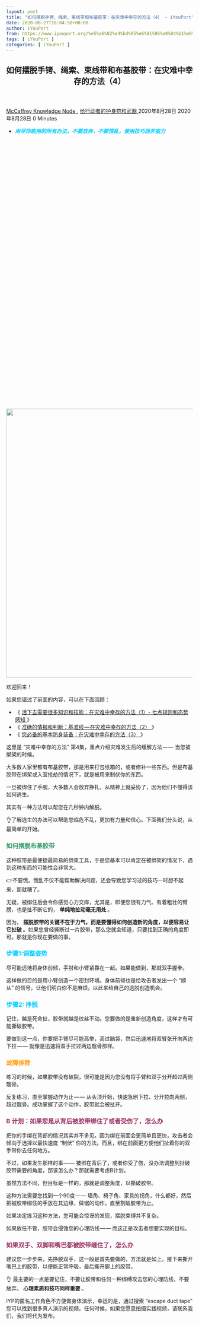 ```yaml
---
layout: post
title: "如何摆脱手铐、绳索、束线带和布基胶带：在灾难中幸存的方法（4） - iYouPort"
date: 2020-08-27T16:04:50+00:00
author: iYouPort
from: https://www.iyouport.org/%e5%a6%82%e4%bd%95%e6%91%86%e8%84%b1%e6%89%8b%e9%93%90%e3%80%81%e7%bb%b3%e7%b4%a2%e3%80%81%e6%9d%9f%e7%ba%bf%e5%b8%a6%e5%92%8c%e5%b8%83%e5%9f%ba%e8%83%b6%e5%b8%a6%ef%bc%9a%e5%9c%a8%e7%81%be%e9%9a%be/
tags: [ iYouPort ]
categories: [ iYouPort ]
---
```


<article class="post-13732 post type-post status-publish format-standard has-post-thumbnail hentry category-knowledge-node category-67 tag-activism tag-kidnapping tag-security tag-selfcare tag-technique" id="post-13732">
 <header class="entry-header">
  <h1 class="entry-title">
   如何摆脱手铐、绳索、束线带和布基胶带：在灾难中幸存的方法（4）
  </h1>
 </header>
 <div class="entry-meta">
  <span class="byline">
   <a href="https://www.iyouport.org/author/don-evans/" rel="author" title="由McCaffrey发布">
    McCaffrey
   </a>
  </span>
  <span class="cat-links">
   <a href="https://www.iyouport.org/category/knowledge-node/" rel="category tag">
    Knowledge Node
   </a>
   ,
   <a href="https://www.iyouport.org/category/%e7%bb%99%e8%a1%8c%e5%8a%a8%e8%80%85%e7%9a%84%e6%8a%a4%e8%ba%ab%e7%ac%a6%e5%92%8c%e6%ad%a6%e5%99%a8/" rel="category tag">
    给行动者的护身符和武器
   </a>
  </span>
  <span class="published-on">
   <time class="entry-date published" datetime="2020-08-28T00:04:50+08:00">
    2020年8月28日
   </time>
   <time class="updated" datetime="2020-08-28T00:05:45+08:00">
    2020年8月28日
   </time>
  </span>
  <span class="word-count">
   0 Minutes
  </span>
 </div>
 <div class="entry-content">
  <ul>
   <li class="graf graf--p">
    <span style="color: #00ccff;">
     <em>
      <strong>
       用尽你能用的所有办法，不要放弃，不要慌乱，使用技巧而非蛮力
      </strong>
     </em>
    </span>
   </li>
  </ul>
  <p>
   <img alt="" class="aligncenter size-full wp-image-13733 jetpack-lazy-image" data-lazy-sizes="(max-width: 1100px) 100vw, 1100px" data-lazy-src="https://i1.wp.com/www.iyouport.org/wp-content/uploads/2020/05/0.jpg?resize=1100%2C725&amp;is-pending-load=1#038;ssl=1" data-lazy-srcset="https://i1.wp.com/www.iyouport.org/wp-content/uploads/2020/05/0.jpg?w=1280&amp;ssl=1 1280w, https://i1.wp.com/www.iyouport.org/wp-content/uploads/2020/05/0.jpg?resize=300%2C198&amp;ssl=1 300w, https://i1.wp.com/www.iyouport.org/wp-content/uploads/2020/05/0.jpg?resize=1024%2C675&amp;ssl=1 1024w, https://i1.wp.com/www.iyouport.org/wp-content/uploads/2020/05/0.jpg?resize=768%2C506&amp;ssl=1 768w, https://i1.wp.com/www.iyouport.org/wp-content/uploads/2020/05/0.jpg?resize=1100%2C725&amp;ssl=1 1100w" data-recalc-dims="1" height="725" src="https://i1.wp.com/www.iyouport.org/wp-content/uploads/2020/05/0.jpg?resize=1100%2C725&amp;ssl=1" srcset="data:image/gif;base64,R0lGODlhAQABAIAAAAAAAP///yH5BAEAAAAALAAAAAABAAEAAAIBRAA7" width="1100"/>
   <noscript>
    <img alt="" class="aligncenter size-full wp-image-13733" data-recalc-dims="1" height="725" sizes="(max-width: 1100px) 100vw, 1100px" src="https://i1.wp.com/www.iyouport.org/wp-content/uploads/2020/05/0.jpg?resize=1100%2C725&amp;ssl=1" srcset="https://i1.wp.com/www.iyouport.org/wp-content/uploads/2020/05/0.jpg?w=1280&amp;ssl=1 1280w, https://i1.wp.com/www.iyouport.org/wp-content/uploads/2020/05/0.jpg?resize=300%2C198&amp;ssl=1 300w, https://i1.wp.com/www.iyouport.org/wp-content/uploads/2020/05/0.jpg?resize=1024%2C675&amp;ssl=1 1024w, https://i1.wp.com/www.iyouport.org/wp-content/uploads/2020/05/0.jpg?resize=768%2C506&amp;ssl=1 768w, https://i1.wp.com/www.iyouport.org/wp-content/uploads/2020/05/0.jpg?resize=1100%2C725&amp;ssl=1 1100w" width="1100"/>
   </noscript>
  </p>
  <p class="graf graf--p">
   欢迎回来！
  </p>
  <p class="graf graf--p">
   如果您错过了前面的内容，可以在下面回顾：
  </p>
  <ul class="postList">
   <li class="graf graf--li">
    《
    <a class="markup--anchor markup--li-anchor" data-href="https://www.iyouport.org/%e6%b4%bb%e4%b8%8b%e5%8e%bb%e9%9c%80%e8%a6%81%e5%be%88%e5%a4%9a%e7%9f%a5%e8%af%86%e5%92%8c%e6%8a%80%e8%83%bd%ef%bc%9a%e5%9c%a8%e7%81%be%e9%9a%be%e4%b8%ad%e5%b9%b8%e5%ad%98%e7%9a%84%e6%96%b9%e6%b3%95/" href="https://www.iyouport.org/%e6%b4%bb%e4%b8%8b%e5%8e%bb%e9%9c%80%e8%a6%81%e5%be%88%e5%a4%9a%e7%9f%a5%e8%af%86%e5%92%8c%e6%8a%80%e8%83%bd%ef%bc%9a%e5%9c%a8%e7%81%be%e9%9a%be%e4%b8%ad%e5%b9%b8%e5%ad%98%e7%9a%84%e6%96%b9%e6%b3%95/" rel="noopener noreferrer" target="_blank">
     活下去需要很多知识和技能：在灾难中幸存的方法（1）- 七点规则和态势感知
    </a>
    》
   </li>
   <li class="graf graf--li">
    《
    <a class="markup--anchor markup--li-anchor" data-href="https://www.iyouport.org/%e5%87%86%e7%a1%ae%e7%9a%84%e6%83%85%e6%8a%a5%e5%92%8c%e5%88%a4%e6%96%ad%ef%bc%9a%e5%9f%ba%e5%87%86%e7%ba%bf%e2%80%8a-%e5%9c%a8%e7%81%be%e9%9a%be%e4%b8%ad%e5%b9%b8%e5%ad%98%e7%9a%84%e6%96%b9/" href="https://www.iyouport.org/%e5%87%86%e7%a1%ae%e7%9a%84%e6%83%85%e6%8a%a5%e5%92%8c%e5%88%a4%e6%96%ad%ef%bc%9a%e5%9f%ba%e5%87%86%e7%ba%bf%e2%80%8a-%e5%9c%a8%e7%81%be%e9%9a%be%e4%b8%ad%e5%b9%b8%e5%ad%98%e7%9a%84%e6%96%b9/" rel="noopener noreferrer" target="_blank">
     准确的情报和判断：基准线 — 在灾难中幸存的方法（2）
    </a>
    》
   </li>
   <li class="graf graf--li">
    《
    <a class="markup--anchor markup--li-anchor" data-href="https://www.iyouport.org/%e6%82%a8%e5%bf%85%e5%a4%87%e7%9a%84%e5%9f%ba%e6%9c%ac%e9%98%b2%e8%ba%ab%e8%a3%85%e5%a4%87%ef%bc%9a%e5%9c%a8%e7%81%be%e9%9a%be%e4%b8%ad%e5%b9%b8%e5%ad%98%e7%9a%84%e6%96%b9%e6%b3%95%ef%bc%883%ef%bc%89/" href="https://www.iyouport.org/%e6%82%a8%e5%bf%85%e5%a4%87%e7%9a%84%e5%9f%ba%e6%9c%ac%e9%98%b2%e8%ba%ab%e8%a3%85%e5%a4%87%ef%bc%9a%e5%9c%a8%e7%81%be%e9%9a%be%e4%b8%ad%e5%b9%b8%e5%ad%98%e7%9a%84%e6%96%b9%e6%b3%95%ef%bc%883%ef%bc%89/" rel="noopener noreferrer" target="_blank">
     您必备的基本防身装备：在灾难中幸存的方法（3）
    </a>
    》
   </li>
  </ul>
  <p class="graf graf--p">
   这里是 “灾难中幸存的方法” 第4集，重点介绍灾难发生后的缓解方法 — — 当您被绑架的时候。
  </p>
  <p class="graf graf--p">
   大多数人家里都有布基胶带，那是用来打包纸箱的，或者修补一些东西。但是布基胶带在绑架或入室抢劫的情况下，就是被用来制伏你的东西。
  </p>
  <p class="graf graf--p">
   一旦被绑住了手腕，大多数人会放弃挣扎，从精神上就妥协了，因为他们不懂得该如何逃生。
  </p>
  <p class="graf graf--p">
   其实有一种方法可以帮您在几秒钟内解脱。
  </p>
  <p class="graf graf--p">
   👌了解逃生的办法可以帮助您临危不乱，更加有力量和信心。下面我们分头说，从最简单的开始。
  </p>
  <h3 class="graf graf--p">
   <span style="color: #339966;">
    <strong class="markup--strong markup--p-strong">
     如何摆脱布基胶带
    </strong>
   </span>
  </h3>
  <p class="graf graf--p">
   这种胶带是最便捷最简易的绑束工具，于是您基本可以肯定在被绑架的情况下，遇到这种东西的可能性会非常大。
  </p>
  <p class="graf graf--p">
   👉不要慌。慌乱不仅不能帮助解决问题，还会导致您学习过的技巧一时想不起来，那就糟了。
  </p>
  <p class="graf graf--p">
   无疑，被绑住后会令你感觉心力交瘁，尤其是，即便您很有力气、有着粗壮的臂膀，也是扯不断它的，
   <strong class="markup--strong markup--p-strong">
    单纯地扯动毫无用处
   </strong>
   。
  </p>
  <p class="graf graf--p">
   因为，
   <strong class="markup--strong markup--p-strong">
    摆脱胶带的关键不在于力气，而是要懂得如何创造新的角度，以便容易让它扯破
   </strong>
   。如果您曾经撕断过一片胶带，那么您就会知道，只要找到正确的角度即可。那就是你现在要做的事。
  </p>
  <h3 class="graf graf--p">
   <span style="color: #00ccff;">
    <strong class="markup--strong markup--p-strong">
     步骤1:调整姿势
    </strong>
   </span>
  </h3>
  <p class="graf graf--p">
   尽可能远地将身体前倾，手肘和小臂紧靠在一起。如果能做到，那就双手握拳。
  </p>
  <p class="graf graf--p">
   这样做的目的是用小臂创造一个密封环境。身体前倾也是给攻击者发出一个 “顺从” 的信号，让他们明白你不是麻烦。以此来给自己的逃脱创造机会。
  </p>
  <h3 class="graf graf--p">
   <span style="color: #00ccff;">
    <strong class="markup--strong markup--p-strong">
     步骤2: 挣脱
    </strong>
   </span>
  </h3>
  <p class="graf graf--p">
   记住，越是死命扯，胶带就越是纹丝不动。您要做的是重新创造角度，这样才有可能撕破胶带。
  </p>
  <p class="graf graf--p">
   要做到这一点，你要把手臂尽可能高举，高过脑袋，然后迅速地将双臂张开向两边下拉 — — 就像是迅速将双手拉过两边髋骨那样。
  </p>
  <h3 class="graf graf--p">
   <span style="color: #ff9900;">
    <strong class="markup--strong markup--p-strong">
     故障排除
    </strong>
   </span>
  </h3>
  <p class="graf graf--p">
   练习的时候，如果胶带没有破裂，很可能是因为您没有将手臂和双手分开超过两侧髋骨。
  </p>
  <p class="graf graf--p">
   反复练习，直至掌握动作为止 — — 从头顶开始，快速急剧下拉、分开拉向两侧，超过髋骨。成功掌握了这个动作，胶带就会被扯开。
  </p>
  <h3 class="graf graf--p">
   <span style="color: #993366;">
    <strong class="markup--strong markup--p-strong">
     B 计划：如果您是从背后被胶带绑住了或者受伤了，怎么办
    </strong>
   </span>
  </h3>
  <p class="graf graf--p">
   把你的手绑在背部的情况其实并不多见。因为绑在前面会更简单且更快，攻击者会倾向于选择以最快速度 “制伏” 你的方法。而且，绑在前面更方便他们扯着你的双手带你去任何地方。
  </p>
  <p class="graf graf--p">
   不过，如果发生那样的事 — — 被绑在背后了，或者你受了伤，没办法调整到扯破胶带需要的角度，那该怎么办？那就需要考虑B计划。
  </p>
  <p class="graf graf--p">
   虽然方法不同，但目标是一样的，那就是调整角度，以撕破胶带。
  </p>
  <p class="graf graf--p">
   这种方法需要您找到一个90度 — — 墙角、椅子角、家具的拐角，什么都好，然后把被胶带绑住的手放在其边缘，做锯的动作，直至割破胶带为止。
  </p>
  <p class="graf graf--p">
   如果决定练习这种方法，您可能会惊讶的发现，摆脱束缚并不复杂。
  </p>
  <p class="graf graf--p">
   如果放任不管，胶带会侵蚀您的心理防线 — — 而这正是攻击者想要实现的目标。
  </p>
  <h3 class="graf graf--p">
   <span style="color: #993366;">
    <strong class="markup--strong markup--p-strong">
     如果双手、双脚和嘴巴都被胶带缠住了，怎么办
    </strong>
   </span>
  </h3>
  <p class="graf graf--p">
   建议您一步步来，先挣脱双手，这一般是首先要做的，方法就是如上。接下来撕开嘴巴上的胶带，以便能正常呼吸，最后撕开脚上的胶带。
  </p>
  <p class="graf graf--p">
   👌 最主要的一点是要记住，不要让胶带和任何一种绑缚攻击您的心理防线，不要放弃。
   <strong class="markup--strong markup--p-strong">
    心理素质和技巧同样重要
   </strong>
   。
  </p>
  <p class="graf graf--p">
   IYP的匿名工作角色不方便做身体演示，幸运的是，通过搜索 “escape duct tape” 您可以找到很多真人演示的视频。任何时候，如果您愿意拍摄实践视频，请联系我们，我们将代为发布。
  </p>
  <p>
   <img alt="" class="aligncenter size-full wp-image-13734 jetpack-lazy-image" data-lazy-sizes="(max-width: 1100px) 100vw, 1100px" data-lazy-src="https://i2.wp.com/www.iyouport.org/wp-content/uploads/2020/05/3.jpeg?resize=1100%2C732&amp;is-pending-load=1#038;ssl=1" data-lazy-srcset="https://i2.wp.com/www.iyouport.org/wp-content/uploads/2020/05/3.jpeg?w=1200&amp;ssl=1 1200w, https://i2.wp.com/www.iyouport.org/wp-content/uploads/2020/05/3.jpeg?resize=300%2C200&amp;ssl=1 300w, https://i2.wp.com/www.iyouport.org/wp-content/uploads/2020/05/3.jpeg?resize=1024%2C682&amp;ssl=1 1024w, https://i2.wp.com/www.iyouport.org/wp-content/uploads/2020/05/3.jpeg?resize=768%2C511&amp;ssl=1 768w, https://i2.wp.com/www.iyouport.org/wp-content/uploads/2020/05/3.jpeg?resize=1100%2C732&amp;ssl=1 1100w, https://i2.wp.com/www.iyouport.org/wp-content/uploads/2020/05/3.jpeg?resize=272%2C182&amp;ssl=1 272w" data-recalc-dims="1" height="732" src="https://i2.wp.com/www.iyouport.org/wp-content/uploads/2020/05/3.jpeg?resize=1100%2C732&amp;ssl=1" srcset="data:image/gif;base64,R0lGODlhAQABAIAAAAAAAP///yH5BAEAAAAALAAAAAABAAEAAAIBRAA7" width="1100"/>
   <noscript>
    <img alt="" class="aligncenter size-full wp-image-13734" data-recalc-dims="1" height="732" sizes="(max-width: 1100px) 100vw, 1100px" src="https://i2.wp.com/www.iyouport.org/wp-content/uploads/2020/05/3.jpeg?resize=1100%2C732&amp;ssl=1" srcset="https://i2.wp.com/www.iyouport.org/wp-content/uploads/2020/05/3.jpeg?w=1200&amp;ssl=1 1200w, https://i2.wp.com/www.iyouport.org/wp-content/uploads/2020/05/3.jpeg?resize=300%2C200&amp;ssl=1 300w, https://i2.wp.com/www.iyouport.org/wp-content/uploads/2020/05/3.jpeg?resize=1024%2C682&amp;ssl=1 1024w, https://i2.wp.com/www.iyouport.org/wp-content/uploads/2020/05/3.jpeg?resize=768%2C511&amp;ssl=1 768w, https://i2.wp.com/www.iyouport.org/wp-content/uploads/2020/05/3.jpeg?resize=1100%2C732&amp;ssl=1 1100w, https://i2.wp.com/www.iyouport.org/wp-content/uploads/2020/05/3.jpeg?resize=272%2C182&amp;ssl=1 272w" width="1100"/>
   </noscript>
  </p>
  <h3 class="graf graf--p">
   <span style="color: #339966;">
    <strong class="markup--strong markup--p-strong">
     如何摆脱束线带
    </strong>
   </span>
  </h3>
  <p class="graf graf--p">
   虽然胶带是攻击者绑缚人质的常用方法，但束线带如今也是非常常见的。
  </p>
  <p class="graf graf--p">
   束线带非常僵硬，如果不能掌握技巧，它极难逃脱。同样，它也会造成严重的心理负担 — — 受害人很容易相信自己无法逃脱，从精神层面屈服。
  </p>
  <h3 class="graf graf--p">
   <span style="color: #00ccff;">
    <strong class="markup--strong markup--p-strong">
     步骤1: 调整姿势
    </strong>
   </span>
  </h3>
  <p class="graf graf--p">
   被束线带绑住后，将双臂尽可能远地向身前延展，两臂紧贴。姿势就像你摆脱基胶带时那样。
  </p>
  <h3 class="graf graf--p">
   <span style="color: #00ccff;">
    <strong class="markup--strong markup--p-strong">
     步骤2: 旋转锁扣
    </strong>
   </span>
  </h3>
  <p class="graf graf--p">
   你会看到绑住双手的束线带上有一个小锁扣。你现在必须转动锁扣，让它位于你的双手手掌的接合位置。
  </p>
  <p class="graf graf--p">
   也无需把握得非常精准，只要能尽可能靠近中央位置即可。
  </p>
  <p class="graf graf--p">
   显然，仅凭双手无法做到这点，必须用牙齿咬住束线带末端，然后将锁扣转到正确的位置。
  </p>
  <h3 class="graf graf--p">
   <span style="color: #00ccff;">
    <strong class="markup--strong markup--p-strong">
     步骤3: 挣脱
    </strong>
   </span>
  </h3>
  <p class="graf graf--p">
   挣脱束线带的技巧和挣脱胶带是一样的 — — 尽可能把双手向头顶高举，两臂紧贴，迅速将双臂垂直下拉，然后向两侧分开，超过髋骨。锁扣就会弹开。
  </p>
  <h3 class="graf graf--p">
   <span style="color: #ff9900;">
    <strong class="markup--strong markup--p-strong">
     故障排除
    </strong>
   </span>
  </h3>
  <p class="graf graf--p">
   请注意！使用这种方法摆脱束线带需要比较大的力气，不是所有人都能做到。
  </p>
  <p class="graf graf--p">
   下拉时手臂下落和双手分开都要按照正确的角度。如果角度不对，方法就不会奏效。
  </p>
  <p class="graf graf--p">
   假如这种方法不起作用，也不要着急，记住还有另一种方法。
  </p>
  <h3 class="graf graf--p">
   <span style="color: #993366;">
    <strong class="markup--strong markup--p-strong">
     B计划：伞绳方案
    </strong>
   </span>
  </h3>
  <p class="graf graf--p">
   所有人都可以摆脱布基胶带，但是要想摆脱束线带，对有些人来说并不那么容易。幸运的是，还有替换方案。
  </p>
  <p class="graf graf--p">
   还记得在
   <a class="markup--anchor markup--p-anchor" data-href="https://www.iyouport.org/%e6%82%a8%e5%bf%85%e5%a4%87%e7%9a%84%e5%9f%ba%e6%9c%ac%e9%98%b2%e8%ba%ab%e8%a3%85%e5%a4%87%ef%bc%9a%e5%9c%a8%e7%81%be%e9%9a%be%e4%b8%ad%e5%b9%b8%e5%ad%98%e7%9a%84%e6%96%b9%e6%b3%95%ef%bc%883%ef%bc%89/" href="https://www.iyouport.org/%e6%82%a8%e5%bf%85%e5%a4%87%e7%9a%84%e5%9f%ba%e6%9c%ac%e9%98%b2%e8%ba%ab%e8%a3%85%e5%a4%87%ef%bc%9a%e5%9c%a8%e7%81%be%e9%9a%be%e4%b8%ad%e5%b9%b8%e5%ad%98%e7%9a%84%e6%96%b9%e6%b3%95%ef%bc%883%ef%bc%89/" rel="noopener noreferrer" target="_blank">
    上一集中强调的准备工具
   </a>
   吗？其中包括伞绳，这里就能摆上用场。
  </p>
  <p class="graf graf--p">
   如果不方便在公文包或钱包里携带伞绳，可以考虑
   <strong class="markup--strong markup--p-strong">
    用伞绳替代你的鞋带
   </strong>
   。伞绳很好找，颜色各种各样，而且最重要的是，它看起来和鞋带没有太大区别。不会让你看起来很奇怪。
  </p>
  <p class="graf graf--p">
   把伞绳从包里或鞋子上取下来，理想情况下您需要七英尺长的伞绳 — — 将它们穿过束线带，垂在你双手的中央。
  </p>
  <p class="graf graf--p">
   接下来两端各结一个圈，要大到足够把脚伸进去。
  </p>
  <p class="graf graf--p">
   把双脚伸进伞绳圈，仰面躺下，用套在圈中的双脚做踩自行车的动作，这样束线带就能打开。
  </p>
  <p>
   <img alt="" class="aligncenter size-full wp-image-13735 jetpack-lazy-image" data-lazy-sizes="(max-width: 768px) 100vw, 768px" data-lazy-src="https://i0.wp.com/www.iyouport.org/wp-content/uploads/2020/05/2.jpeg?resize=768%2C768&amp;is-pending-load=1#038;ssl=1" data-lazy-srcset="https://i0.wp.com/www.iyouport.org/wp-content/uploads/2020/05/2.jpeg?w=768&amp;ssl=1 768w, https://i0.wp.com/www.iyouport.org/wp-content/uploads/2020/05/2.jpeg?resize=300%2C300&amp;ssl=1 300w, https://i0.wp.com/www.iyouport.org/wp-content/uploads/2020/05/2.jpeg?resize=150%2C150&amp;ssl=1 150w" data-recalc-dims="1" height="768" src="https://i0.wp.com/www.iyouport.org/wp-content/uploads/2020/05/2.jpeg?resize=768%2C768&amp;ssl=1" srcset="data:image/gif;base64,R0lGODlhAQABAIAAAAAAAP///yH5BAEAAAAALAAAAAABAAEAAAIBRAA7" width="768"/>
   <noscript>
    <img alt="" class="aligncenter size-full wp-image-13735" data-recalc-dims="1" height="768" sizes="(max-width: 768px) 100vw, 768px" src="https://i0.wp.com/www.iyouport.org/wp-content/uploads/2020/05/2.jpeg?resize=768%2C768&amp;ssl=1" srcset="https://i0.wp.com/www.iyouport.org/wp-content/uploads/2020/05/2.jpeg?w=768&amp;ssl=1 768w, https://i0.wp.com/www.iyouport.org/wp-content/uploads/2020/05/2.jpeg?resize=300%2C300&amp;ssl=1 300w, https://i0.wp.com/www.iyouport.org/wp-content/uploads/2020/05/2.jpeg?resize=150%2C150&amp;ssl=1 150w" width="768"/>
   </noscript>
  </p>
  <h3 class="graf graf--p">
   <span style="color: #339966;">
    <strong class="markup--strong markup--p-strong">
     如何摆脱绳索
    </strong>
   </span>
  </h3>
  <p class="graf graf--p">
   虽然绳索的运用并不像布基胶带和束线带那样普遍，但是如果发现自己身处极端险境，知道该如何摆脱绳索也是非常重要的。
  </p>
  <h3 class="graf graf--p">
   <span style="color: #00ccff;">
    <strong class="markup--strong markup--p-strong">
     步骤1: 调整姿势
    </strong>
   </span>
  </h3>
  <p class="graf graf--p">
   被绑住之后，将你的双手手掌紧贴在一起，但
   <strong class="markup--strong markup--p-strong">
    手肘要分开
   </strong>
   — — 不要想被胶带绑住那样双臂紧贴。
   <strong class="markup--strong markup--p-strong">
    手肘分开的原因是靠手腕的弧度来创造额外的空间
   </strong>
   。
  </p>
  <h3 class="graf graf--p">
   <span style="color: #00ccff;">
    <strong class="markup--strong markup--p-strong">
     步骤2: 前伸和摇动
    </strong>
   </span>
  </h3>
  <p class="graf graf--p">
   被绑起来后，保持手肘张开的姿势，将手臂前伸，直至完全伸直，同时保持双手端平，且互相紧压。
  </p>
  <p class="graf graf--p">
   这样做之后开始迅速来回摇动双手，直至能够伸出一只手。
  </p>
  <p class="graf graf--p">
   这种方法不论绳索粗细都能奏效，但是要注意，
   <strong class="markup--strong markup--p-strong">
    如果绳索很细，就像尼龙绳那样，花费的时间可能会更长
   </strong>
   ，而且你的皮肉可能会被绳索割伤。
  </p>
  <h3 class="graf graf--p">
   <span style="color: #993366;">
    <strong class="markup--strong markup--p-strong">
     B 计划：用伞绳摆脱绳索
    </strong>
   </span>
  </h3>
  <p class="graf graf--p">
   再一次，随身携带伞绳是个好主意 — — 至少把普通鞋带换成伞绳。万一您遇到的攻击者擅长打结，那么这种方法就是一个很棒的备用方案。
  </p>
  <p class="graf graf--p">
   这个技巧花费的时间也许比较长 — — 需要30～50秒，所以，
   <strong class="markup--strong markup--p-strong">
    当您被单独扔在一个房间里面的时候才能使用这种方法
   </strong>
   。
  </p>
  <p class="graf graf--p">
   在伞绳两端各结一个圈，将其从你的双手之间的绳索的中央位置穿过去。两个圈分别垂在绳索的两边。
  </p>
  <p class="graf graf--p">
   把脚伸进圈中，仰面躺下，双脚做蹬自行车的动作，直至绳索打开。
  </p>
  <p class="graf graf--p">
   您可以搜索 “escape rope” 选 “videos” 以找到演示视频。
  </p>
  <h3 class="graf graf--p">
   <span style="color: #339966;">
    <strong class="markup--strong markup--p-strong">
     如何摆脱手铐
    </strong>
   </span>
  </h3>
  <p class="graf graf--p">
   手铐听起来很厉害，其实您真正需要的只是两个很便宜的小物件。如果您是女生，或者有妻子和女儿，那么您家里肯定有这种东西，那就发卡 — — 弯曲的和条状的。
  </p>
  <h3 class="graf graf--p">
   <span style="color: #993366;">
    <strong class="markup--strong markup--p-strong">
     方法1: 弯曲发卡
    </strong>
   </span>
  </h3>
  <p class="graf graf--p">
   <a class="markup--anchor markup--p-anchor" data-href="https://www.iyouport.org/%e6%82%a8%e5%bf%85%e5%a4%87%e7%9a%84%e5%9f%ba%e6%9c%ac%e9%98%b2%e8%ba%ab%e8%a3%85%e5%a4%87%ef%bc%9a%e5%9c%a8%e7%81%be%e9%9a%be%e4%b8%ad%e5%b9%b8%e5%ad%98%e7%9a%84%e6%96%b9%e6%b3%95%ef%bc%883%ef%bc%89/" href="https://www.iyouport.org/%e6%82%a8%e5%bf%85%e5%a4%87%e7%9a%84%e5%9f%ba%e6%9c%ac%e9%98%b2%e8%ba%ab%e8%a3%85%e5%a4%87%ef%bc%9a%e5%9c%a8%e7%81%be%e9%9a%be%e4%b8%ad%e5%b9%b8%e5%ad%98%e7%9a%84%e6%96%b9%e6%b3%95%ef%bc%883%ef%bc%89/" rel="noopener noreferrer" target="_blank">
    前文在帮您挑装备的时候
   </a>
   已经强调过，随身携带的工具之一就是发卡。这是很有用的。这种便宜的小东西很容易改造成能在几秒钟内打开手铐的工具。
  </p>
  <h3 class="graf graf--p">
   <span style="color: #00ccff;">
    <strong class="markup--strong markup--p-strong">
     步骤1 ：工具
    </strong>
   </span>
  </h3>
  <p class="graf graf--p">
   如果能有套钳子的话会更简单，能把发卡精准地改造成想要的样子。
  </p>
  <p class="graf graf--p">
   用钳子将发卡拉开成一条直线，发卡的一段本身是平滑的，另一段有锯齿纹，将发卡平滑的一端的小装饰点去掉，将平滑的这端稍稍向上弯曲。这里指的是大约1/4英寸长，弯成约45度角。基本就是个小铲子的样子。
  </p>
  <h3 class="graf graf--p">
   <span style="color: #00ccff;">
    <strong class="markup--strong markup--p-strong">
     步骤2: 摆脱手铐
    </strong>
   </span>
  </h3>
  <p class="graf graf--p">
   为了使用这种方法，您需要使用右手。把手握起来，这样铐环的锯齿面就会垂落在底部（这部分在手铐封闭时是被扣在里面的）。您只需要考虑手铐的锁孔就足够。
  </p>
  <p class="graf graf--p">
   锁孔是一个小圆圈 — —
   <strong class="markup--strong markup--p-strong">
    不要
   </strong>
   插入锁孔的圆圈部分，只插入
   <strong class="markup--strong markup--p-strong">
    小槽
   </strong>
   — — 让发卡嵌入小槽里，直至你能感觉碰到了金属物。
  </p>
  <p class="graf graf--p">
   一旦触碰到金属物，将发卡往下拉，然后向右。⚠️最重要的一点，注意这是两个不同的动作：一旦发卡到位了，先试往下拉，接着向右，L 状路径 ……
   <strong class="markup--strong markup--p-strong">
    不要尝试以一定的角度拉动，那样是打不开的
   </strong>
   。
  </p>
  <h3 class="graf graf--p">
   <span style="color: #ff9900;">
    <strong class="markup--strong markup--p-strong">
     故障排除
    </strong>
   </span>
  </h3>
  <p class="graf graf--p">
   把发卡弯折出小的角度是完全能够做到的，只需要将末端向上弯折成小小的角，再试一次。
  </p>
  <p class="graf graf--p">
   一定要先向下拉，再向右拉，这样就可以顺利打开。
   <strong class="markup--strong markup--p-strong">
    不要太用力，整个过程并不需要使用太大的力气。
   </strong>
  </p>
  <h3 class="graf graf--p">
   <span style="color: #993366;">
    <strong class="markup--strong markup--p-strong">
     方法2: 条状发卡制作的垫片
    </strong>
   </span>
  </h3>
  <h3 class="graf graf--p">
   <span style="color: #00ccff;">
    <strong class="markup--strong markup--p-strong">
     步骤1: 工具
    </strong>
   </span>
  </h3>
  <p class="graf graf--p">
   你需要的是基本款式的条状发卡，啪的一声就能扣上的那种。这个工具也需要您提前制作。
  </p>
  <p class="graf graf--p">
   最终的目的是将发卡改造成一个垫片，能用来阻挡手铐锯齿部位，不让它们锁住。
  </p>
  <p class="graf graf--p">
   首先要做的是将发卡从中段折断，只要向上弯折就能轻松折断。接着你需要折断发卡顶部较大的圆形部分。可以用钳子钳住这一部分来回弯折，直至断裂。
  </p>
  <p class="graf graf--p">
   现在你就有了两个薄薄的金属片，它们的一端贴在一起形成一个 “V” 字形。V字形的开口处可能有些弯曲，所以用钳子将它们拉直。发卡的末端要尽可能直。
  </p>
  <h3 class="graf graf--p">
   <span style="color: #00ccff;">
    <strong class="markup--strong markup--p-strong">
     步骤2: 插入垫片
    </strong>
   </span>
  </h3>
  <p class="graf graf--p">
   在这种方法中，你只需要对付手铐中锯齿部位插入铐环的那部分。
  </p>
  <p class="graf graf--p">
   拿出改装成垫片的发卡，插入锯齿嵌入铐环的那部分空间。将垫片按在锯齿上，接着迅速一直推到底。
  </p>
  <p class="graf graf--p">
   👉往锯齿上按，一开始会给你推动垫片的冲劲。一旦垫片推到无法再推的地步，就在那里停住，接下来就可以提出铐环了 — — 垫片阻挡了锯齿，所以无法扣紧，铐环因此打开。
  </p>
  <p class="graf graf--p">
   您可以通过搜索 “escape handcuffs using a bobby pin or a hair barrette” 查找演示视频。
  </p>
  <p>
   <img alt="" class="aligncenter size-full wp-image-13736 jetpack-lazy-image" data-lazy-sizes="(max-width: 1100px) 100vw, 1100px" data-lazy-src="https://i0.wp.com/www.iyouport.org/wp-content/uploads/2020/05/1-1.jpg?resize=1100%2C673&amp;is-pending-load=1#038;ssl=1" data-lazy-srcset="https://i0.wp.com/www.iyouport.org/wp-content/uploads/2020/05/1-1.jpg?w=1280&amp;ssl=1 1280w, https://i0.wp.com/www.iyouport.org/wp-content/uploads/2020/05/1-1.jpg?resize=300%2C184&amp;ssl=1 300w, https://i0.wp.com/www.iyouport.org/wp-content/uploads/2020/05/1-1.jpg?resize=1024%2C626&amp;ssl=1 1024w, https://i0.wp.com/www.iyouport.org/wp-content/uploads/2020/05/1-1.jpg?resize=768%2C470&amp;ssl=1 768w, https://i0.wp.com/www.iyouport.org/wp-content/uploads/2020/05/1-1.jpg?resize=1100%2C673&amp;ssl=1 1100w" data-recalc-dims="1" height="673" src="https://i0.wp.com/www.iyouport.org/wp-content/uploads/2020/05/1-1.jpg?resize=1100%2C673&amp;ssl=1" srcset="data:image/gif;base64,R0lGODlhAQABAIAAAAAAAP///yH5BAEAAAAALAAAAAABAAEAAAIBRAA7" width="1100"/>
   <noscript>
    <img alt="" class="aligncenter size-full wp-image-13736" data-recalc-dims="1" height="673" sizes="(max-width: 1100px) 100vw, 1100px" src="https://i0.wp.com/www.iyouport.org/wp-content/uploads/2020/05/1-1.jpg?resize=1100%2C673&amp;ssl=1" srcset="https://i0.wp.com/www.iyouport.org/wp-content/uploads/2020/05/1-1.jpg?w=1280&amp;ssl=1 1280w, https://i0.wp.com/www.iyouport.org/wp-content/uploads/2020/05/1-1.jpg?resize=300%2C184&amp;ssl=1 300w, https://i0.wp.com/www.iyouport.org/wp-content/uploads/2020/05/1-1.jpg?resize=1024%2C626&amp;ssl=1 1024w, https://i0.wp.com/www.iyouport.org/wp-content/uploads/2020/05/1-1.jpg?resize=768%2C470&amp;ssl=1 768w, https://i0.wp.com/www.iyouport.org/wp-content/uploads/2020/05/1-1.jpg?resize=1100%2C673&amp;ssl=1 1100w" width="1100"/>
   </noscript>
  </p>
  <h3 class="graf graf--p">
   <span style="color: #339966;">
    <strong class="markup--strong markup--p-strong">
     关于后备厢的挑战
    </strong>
   </span>
  </h3>
  <p class="graf graf--p">
   这是一种非常刺激的挑战。
  </p>
  <p class="graf graf--p">
   在掌握摆脱手铐的技术后，训练就会进入这一层面 — —
   <strong class="markup--strong markup--p-strong">
    实践在双手被铐住、头被蒙住的情况下，从封闭的汽车车厢中逃生。
   </strong>
  </p>
  <p class="graf graf--p">
   这听起来似乎非常有难度，但如果您了解该怎么做，大多数人在几分钟内就可以完成逃脱。
  </p>
  <p class="graf graf--p">
   如果您想冒个险，可以自己试试看。
  </p>
  <p class="graf graf--p">
   首先是，别着急，慢慢行动。汽车后备厢非常狭小幽闭，置身其中的人会导致血压飙升，促使您感觉自己不得不加快动作。
   <strong class="markup--strong markup--p-strong">
    不要这样做！不能着急，着急会起反作用，你要安抚自己慢慢来。
   </strong>
  </p>
  <p class="graf graf--p">
   如果弄丢了弯曲发卡或垫片，在黑暗之中想要再找到它是很困难的。所以您应该集中精力，不要让紧张干扰到您的行动。
  </p>
  <p class="graf graf--p">
   还要记住的一点是，所有新型轿车中都有能在黑暗中发亮的应急释放拉杆，找到这个拉杆应该不会太费力。但如果是被关在一个老式的车子里呢？
  </p>
  <p class="graf graf--p">
   同样，不要慌。后备厢的锁不会特别牢固，您要做的是，四肢着地，用后背去撞厢壁 — — 它可能会弹开，不过也将取决于车型。
  </p>
  <p class="graf graf--p">
   那么其他选择呢？踢开后座。
   <strong class="markup--strong markup--p-strong">
    如果您最终要挑战这种方法，请先确保上述那些方法都已经尝试过了
   </strong>
   — — 而且还需要队友的合作，一旦遇到什么问题，他可以拉你出来。
  </p>
  <p>
   搜索 “to escape when you’re trapped in the back of a vehicle” 选择 “videos”，以找到视频演示。
  </p>
  <h3 class="graf graf--p">
   <span style="color: #339966;">
    <strong class="markup--strong markup--p-strong">
     你被绑架了 — — 现在该怎么办
    </strong>
   </span>
  </h3>
  <p class="graf graf--p">
   您绝对应该尽一切力量击败潜在的绑架者。
  </p>
  <p class="graf graf--p">
   现在不是抱怨的时候，而是要去踢、去撞、尖叫、利用一切可以利用的东西。
  </p>
  <p class="graf graf--p">
   ⚠️您需要知道的是：被绑架的前24小时至关重要。绑架者一旦得手，他们很可能会迅速转移你，有可能将你转移到安全的房间中，甚至转移多次，这样搜寻起来会更加困难。
  </p>
  <p class="graf graf--p">
   您必须牢记，不论需要付出多少代价，一定要抢在前24小时内逃生。
  </p>
  <p class="graf graf--p">
   除了转移的地理位置还不太远之外，这段时间内您的体力也最强。换句话说，你的肚子还是饱的，体内水分充足。如果超过24小时，这一切都会每况愈下，你的体力会大大减弱，逃生也变得更困难 — — 绑匪绝不会给你足够的吃喝，他们需要保持你的虚弱。
  </p>
  <p class="graf graf--p">
   一旦局势明朗，你还无法击退袭击者，那就让自己表现得顺从一些。不要直视绑匪，低着头表演顺从 — —
   <strong class="markup--strong markup--p-strong">
    请注意！这是表演！仅仅是让自己看起来胆怯，尽可能避免绑匪对你实施额外的监管措施。在这种情况下你可以更容易择机逃跑。
   </strong>
  </p>
  <p class="graf graf--p">
   如果被胶带绑住了，你大声尖叫，声嘶力竭，绑匪就会觉得你难搞，他们就会想把你塞进后备厢里，那绝不是您想要的结果，因为逃离后备厢会更难。
  </p>
  <p class="graf graf--p">
   👉表现出顺从的同时，你应该尽可能快速思考自己可以如何逃脱。目标是寻找劫匪的安保方面的疏漏之处。
   <strong class="markup--strong markup--p-strong">
    瞄准机会，迅速下手
   </strong>
   。
  </p>
  <p class="graf graf--p">
   就是这样！在下一集中我们将解释如何撬锁、翻栅栏、短路点火发动汽车等等技巧，以帮助您逃离危险之地。下次见。⚪️
  </p>
  <div id="atatags-1611829871-5f48f9346b204">
  </div>
  <div class="sharedaddy sd-sharing-enabled">
   <div class="robots-nocontent sd-block sd-social sd-social-icon sd-sharing">
    <h3 class="sd-title">
     共享此文章：
    </h3>
    <div class="sd-content">
     <ul>
      <li class="share-twitter">
       <a class="share-twitter sd-button share-icon no-text" data-shared="sharing-twitter-13732" href="https://www.iyouport.org/%e5%a6%82%e4%bd%95%e6%91%86%e8%84%b1%e6%89%8b%e9%93%90%e3%80%81%e7%bb%b3%e7%b4%a2%e3%80%81%e6%9d%9f%e7%ba%bf%e5%b8%a6%e5%92%8c%e5%b8%83%e5%9f%ba%e8%83%b6%e5%b8%a6%ef%bc%9a%e5%9c%a8%e7%81%be%e9%9a%be/?share=twitter" rel="nofollow noopener noreferrer" target="_blank" title="点击以在 Twitter 上共享">
        <span>
        </span>
        <span class="sharing-screen-reader-text">
         点击以在 Twitter 上共享（在新窗口中打开）
        </span>
       </a>
      </li>
      <li class="share-facebook">
       <a class="share-facebook sd-button share-icon no-text" data-shared="sharing-facebook-13732" href="https://www.iyouport.org/%e5%a6%82%e4%bd%95%e6%91%86%e8%84%b1%e6%89%8b%e9%93%90%e3%80%81%e7%bb%b3%e7%b4%a2%e3%80%81%e6%9d%9f%e7%ba%bf%e5%b8%a6%e5%92%8c%e5%b8%83%e5%9f%ba%e8%83%b6%e5%b8%a6%ef%bc%9a%e5%9c%a8%e7%81%be%e9%9a%be/?share=facebook" rel="nofollow noopener noreferrer" target="_blank" title="点击以在 Facebook 上共享">
        <span>
        </span>
        <span class="sharing-screen-reader-text">
         点击以在 Facebook 上共享（在新窗口中打开）
        </span>
       </a>
      </li>
      <li class="share-end">
      </li>
     </ul>
    </div>
   </div>
  </div>
  <div class="sharedaddy sd-block sd-like jetpack-likes-widget-wrapper jetpack-likes-widget-unloaded" data-name="like-post-frame-161182987-13732-5f48f9346bada" data-src="https://widgets.wp.com/likes/#blog_id=161182987&amp;post_id=13732&amp;origin=www.iyouport.org&amp;obj_id=161182987-13732-5f48f9346bada" id="like-post-wrapper-161182987-13732-5f48f9346bada">
   <h3 class="sd-title">
    赞过：
   </h3>
   <div class="likes-widget-placeholder post-likes-widget-placeholder" style="height: 55px;">
    <span class="button">
     <span>
      赞
     </span>
    </span>
    <span class="loading">
     正在加载……
    </span>
   </div>
   <span class="sd-text-color">
   </span>
   <a class="sd-link-color">
   </a>
  </div>
  <div class="jp-relatedposts" id="jp-relatedposts">
   <h3 class="jp-relatedposts-headline">
    <em>
     相关
    </em>
   </h3>
  </div>
 </div>
 <div class="entry-footer">
  <ul class="post-tags light-text">
   <li>
    Tagged
   </li>
   <li>
    <a href="https://www.iyouport.org/tag/activism/" rel="tag">
     Activism
    </a>
   </li>
   <li>
    <a href="https://www.iyouport.org/tag/kidnapping/" rel="tag">
     kidnapping
    </a>
   </li>
   <li>
    <a href="https://www.iyouport.org/tag/security/" rel="tag">
     Security
    </a>
   </li>
   <li>
    <a href="https://www.iyouport.org/tag/selfcare/" rel="tag">
     selfcare
    </a>
   </li>
   <li>
    <a href="https://www.iyouport.org/tag/technique/" rel="tag">
     technique
    </a>
   </li>
  </ul>
 </div>
 <div class="entry-author-wrapper">
  <div class="site-posted-on">
   <strong>
    Published
   </strong>
   <time class="entry-date published" datetime="2020-08-28T00:04:50+08:00">
    2020年8月28日
   </time>
   <time class="updated" datetime="2020-08-28T00:05:45+08:00">
    2020年8月28日
   </time>
  </div>
 </div>
</article>

